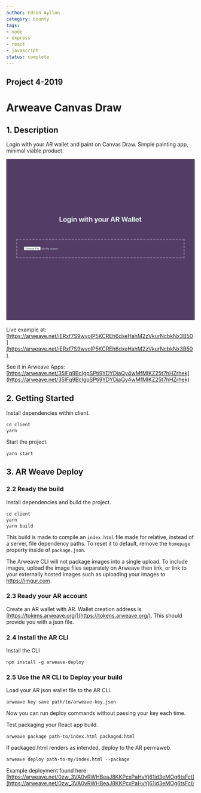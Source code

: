 ```yaml
---
author: Edson Ayllon
category: bounty
tags: 
- node
- express
- react
- javascript
status: complete
---
```


## Project 4-2019

# Arweave Canvas Draw

## 1. Description 

Login with your AR wallet and paint on Canvas Draw. Simple painting app, minimal viable product. 

![Example Deployment](example.gif)

Live example at: [https://arweave.net/iERxf7S9wvoIP5KCREh6dxeHahM2zVkurNcbkNx3B50](https://arweave.net/iERxf7S9wvoIP5KCREh6dxeHahM2zVkurNcbkNx3B50)

See it in Arweave Apps: [https://arweave.net/35IFq9BcIgpSPti9YDYDiaQy4wMfMIKZ25t7hHZrhek](https://arweave.net/35IFq9BcIgpSPti9YDYDiaQy4wMfMIKZ25t7hHZrhek)

## 2. Getting Started

Install dependencies within client.

```
cd client
yarn

```

Start the project.

```
yarn start

```


## 3. AR Weave Deploy

### 2.2 Ready the build

Install dependencies and build the project.

```
cd client
yarn
yarn build
```

This build is made to compile an `index.html` file made for relative, instead of a server, file dependency paths. To reset it to default, remove the `homepage` property inside of `package.json`.

The Arweave CLI will not package images into a single upload. To include images, upload the image files separately on Arweave then link, or link to your externally hosted images such as uploading your images to https://imgur.com. 

### 2.3 Ready your AR account

Create an AR wallet with AR. Wallet creation address is [https://tokens.arweave.org/](https://tokens.arweave.org/). This should provide you with a json file. 

### 2.4 Install the AR CLI

Install the CLI

```
npm install -g arweave-deploy
```

### 2.5 Use the AR CLI to Deploy your build

Load your AR json wallet file to the AR CLI.

```
arweave key-save path/to/arweave-key.json
```

Now you can run deploy commands without passing your key each time. 


Test packaging your React app build.

```
arweave package path-to/index.html packaged.html
```

If packaged.html renders as intended, deploy to the AR permaweb. 

```
arweave deploy path-to-my/index.html --package
```

Example deployment found here: [https://arweave.net/0zw_3VA0vRWHBeaJ8KKPcxPaHvYj61id3eMOg6tsFcI](https://arweave.net/0zw_3VA0vRWHBeaJ8KKPcxPaHvYj61id3eMOg6tsFcI)
